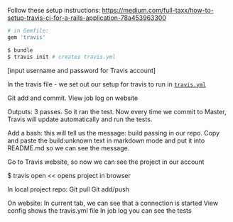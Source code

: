 Follow these setup instructions: https://medium.com/full-taxx/how-to-setup-travis-ci-for-a-rails-application-78a453963300

```bash
# in Gemfile:
gem 'travis'
```

```bash
$ bundle
$ travis init # creates travis.yml
```
[input username and password for Travis account]

In the travis file - we set out our setup for travis to run in [```travis.yml```](https://github.com/soroushh/acebook-bcds/blob/master/.travis.yml)



Git add and commit. 
View job log on website

Outputs: 3 passes. So it ran the test. 
Now every time we commit to Master, Travis will update automatically and run the tests. 


Add a bash: this will tell us the message: build passing in our repo. 
Copy and paste the build:unknown  text in markdown mode and put it into README.md so we can see the message. 


Go to Travis website, so now we can see the project in our account

$ travis open << opens project in browser


In local project repo:
Git pull
Git add/push


On website:
In current tab, we can see that a connection is started
View config shows the travis.yml file
In job log you can see the tests
